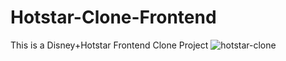 # Hotstar-Clone-Frontend
This is a Disney+Hotstar Frontend Clone Project
![hotstar-clone](https://user-images.githubusercontent.com/101645880/178427305-fccb9063-0824-48d1-ac7a-9a9be4d46510.JPG)
